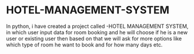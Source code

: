 # HOTEL-MANAGEMENT-SYSTEM
In python, i have created a project called -HOTEL MANAGEMENT SYSTEM, in which user input data for room booking and he will choose if he is a new user or existing user then based on that we will ask for more options like which type of room he want to book and for how many days etc.

